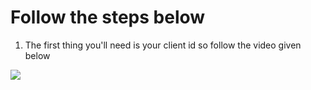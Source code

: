 <h1> Follow the steps below</h1>

1. The first thing you'll need is your client id so follow the video given below
<img src="https://github.com/Nick135ops/SimpleDiscordRPC/blob/main/2021-05-26-00-49-27.gif">
